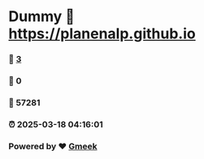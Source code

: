 # Dummy :link: https://planenalp.github.io 
### :page_facing_up: [3](https://planenalp.github.io/tag.html) 
### :speech_balloon: 0 
### :hibiscus: 57281 
### :alarm_clock: 2025-03-18 04:16:01 
### Powered by :heart: [Gmeek](https://github.com/Meekdai/Gmeek)
